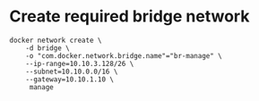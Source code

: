 # Create required bridge network #

```
docker network create \
	-d bridge \
	-o "com.docker.network.bridge.name"="br-manage" \
	--ip-range=10.10.3.128/26 \
	--subnet=10.10.0.0/16 \
	--gateway=10.10.1.10 \
	 manage
```

